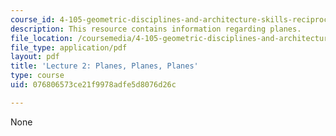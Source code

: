 ```yaml
---
course_id: 4-105-geometric-disciplines-and-architecture-skills-reciprocal-methodologies-fall-2012
description: This resource contains information regarding planes.
file_location: /coursemedia/4-105-geometric-disciplines-and-architecture-skills-reciprocal-methodologies-fall-2012/076806573ce21f9978adfe5d8076d26c_MIT4_105F12_lec2-planes.pdf
file_type: application/pdf
layout: pdf
title: 'Lecture 2: Planes, Planes, Planes'
type: course
uid: 076806573ce21f9978adfe5d8076d26c

---
```

None